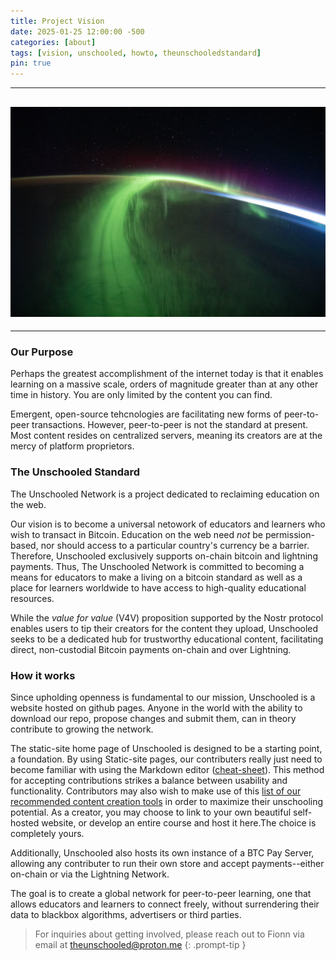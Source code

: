 ```yaml
---
title: Project Vision
date: 2025-01-25 12:00:00 -500
categories: [about]
tags: [vision, unschooled, howto, theunschooledstandard]
pin: true
---
```


---
## ![The-Aurora-Borealis](/assets/img/Posts/how-to-be-unschooled.jpg)
---

### Our Purpose

Perhaps the greatest accomplishment of the internet today is that it enables learning on a massive scale, orders of magnitude greater than at any other time in history. You are only limited by the content you can find.

Emergent, open-source tehcnologies are facilitating new forms of peer-to-peer transactions. However, peer-to-peer is not the standard at present. Most content resides on centralized servers, meaning its creators are at the mercy of platform proprietors.

### The Unschooled Standard

The Unschooled Network is a project dedicated to reclaiming education on the web.

Our vision is to become a universal netowork of educators and learners who wish to transact in Bitcoin. Education on the web need _not_ be permission-based, nor should access to a particular country's currency be a barrier. Therefore, Unschooled exclusively supports on-chain bitcoin and lightning payments. Thus, The Unschooled Network is committed to becoming a means for educators to make a living on a bitcoin standard as well as a place for learners worldwide to have access to high-quality educational resources.

While the _value for value_ (V4V) proposition supported by the Nostr protocol enables users to tip their creators for the content they upload, Unschooled seeks to be a dedicated hub for trustworthy educational content, facilitating direct, non-custodial Bitcoin payments on-chain and over Lightning.

### How it works

Since upholding openness is fundamental to our mission, Unschooled is a website hosted on github pages. Anyone in the world with the ability to download our repo, propose changes and submit them, can in theory contribute to growing the network.

The static-site home page of Unschooled is designed to be a starting point, a foundation. By using Static-site pages, our contributers really just need to become familiar with using the Markdown editor ([cheat-sheet](https://www.markdownguide.org/cheat-sheet/)). This method for accepting contributions strikes a balance between usability and functionality. Contributors may also wish to make use of this [list of our recommended content creation tools](https://theunschoolednetwork.github.io/posts/Useful-Content-Creation-Resources/) in order to maximize their unschooling potential. As a creator, you may choose to link to your own beautiful self-hosted website, or develop an entire course and host it here.The choice is completely yours.

Additionally, Unschooled also hosts its own instance of a BTC Pay Server, allowing any contributer to run their own store and accept payments--either on-chain or via the Lightning Network.

The goal is to create a global network for peer-to-peer learning, one that allows educators and learners to connect freely, without surrendering their data to blackbox algorithms, advertisers or third parties.

> For inquiries about getting involved, please reach out to Fionn via email at theunschooled@proton.me
{: .prompt-tip }